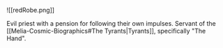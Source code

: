 ![[redRobe.png]]

Evil priest with a pension for following their own impulses. Servant of the [[Melia-Cosmic-Biographics#The Tyrants|Tyrants]], specifically "The Hand".